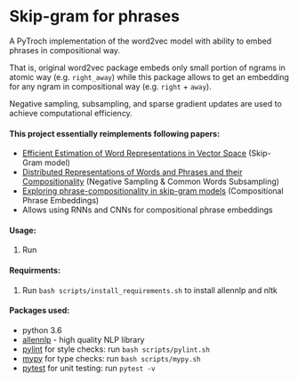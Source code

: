 # Skip-gram for phrases
A PyTroch implementation of the word2vec model with ability to embed phrases in compositional way.

That is, original word2vec package embeds only small portion of ngrams in atomic way (e.g. `right_away`) while this package allows
to get an embedding for any ngram in compositional way (e.g. `right` + `away`). 

Negative sampling, subsampling, and sparse gradient updates are used to achieve computational efficiency.

#### This project essentially reimplements following papers:
* [Efficient Estimation of Word Representations in Vector Space](https://arxiv.org/pdf/1301.3781.pdf) (Skip-Gram model)
* [Distributed Representations of Words and Phrases and their Compositionality](https://arxiv.org/pdf/1310.4546.pdf) (Negative Sampling & Common Words Subsampling)
* [Exploring phrase-compositionality in skip-gram models](https://arxiv.org/pdf/1607.06208.pdf) (Compositional Phrase Embeddings)
* Allows using RNNs and CNNs for compositional phrase embeddings

#### Usage:
1. Run 

#### Requirments:
1. Run `bash scripts/install_requirements.sh` to install allennlp and nltk 

#### Packages used:
* python 3.6
* [allennlp](https://github.com/allenai/allennlp) - high quality NLP library
* [pylint](https://www.pylint.org/) for style checks: run `bash scripts/pylint.sh` 
* [mypy](http://mypy-lang.org/) for type checks: run `bash scripts/mypy.sh`  
* [pytest](https://docs.pytest.org/en/latest/) for unit testing: run `pytest -v` 
